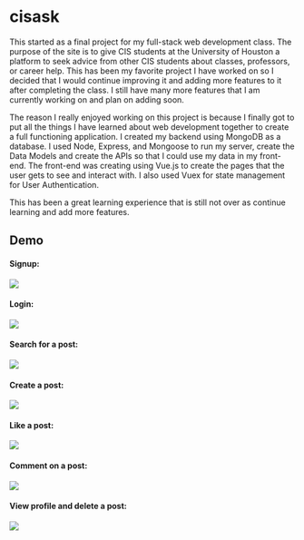 # cisask
  This started as a final project for my full-stack web development class. The purpose of the site is to give CIS students at the University of Houston a platform to seek advice from other CIS students about classes, professors, or career help. This has been my favorite project I have worked on so I decided that I would continue improving it and adding more features to it after completing the class. I still have many more features that I am currently working on and plan on adding soon.

  The reason I really enjoyed working on this project is because I finally got to put all the things I have learned about web development together to create a full functioning application. I created my backend using MongoDB as a database. I used Node, Express, and Mongoose to run my server, create the Data Models and create the APIs so that I could use my data in my front-end. The front-end was creating using Vue.js to create the pages that the user gets to see and interact with. I also used Vuex for state management for User Authentication. 
  
  This has been a great learning experience that is still not over as continue learning and add more features.

## Demo
#### Signup:
<img src="demos/signup.gif"/>

#### Login:
<img src="demos/login.gif"/>

#### Search for a post: 
<img src="demos/.gif"/>

#### Create a post:
<img src="demos/createPost.gif"/>

#### Like a post:
<img src="demos/.gif"/>

#### Comment on a post:
<img src="demos/createComment.gif"/>

#### View profile and delete a post:
<img src="demos/profileAndDelete.gif"/>


